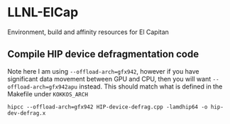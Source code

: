 # LLNL-ElCap
Environment, build and affinity resources for El Capitan


## Compile HIP device defragmentation code

Note here I am using ```--offload-arch=gfx942```, however if you have significant data movement between GPU and CPU, then you will want ```--offload-arch=gfx942apu``` instead. This should match what is defined in the Makefile under ```KOKKOS_ARCH```

```
hipcc --offload-arch=gfx942 HIP-device-defrag.cpp -lamdhip64 -o hip-dev-defrag.x
```
